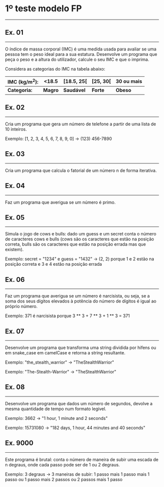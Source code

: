 # 1º teste modelo FP

____

## Ex. 01

____

O índice de massa corporal (IMC) é uma medida usada para avaliar se uma pessoa tem o peso ideal para a sua estatura. Desenvolve um programa que peça o peso e a altura do utilizador, calcule o seu IMC e que o imprima.

Considera as categorias do IMC na tabela abaixo:

| IMC (kg/m<sup>2</sup>): | <18.5     | [18.5, 25[   | [25, 30[  | 30 ou mais |
| ----------------------- | --------- | ------------ | --------- | ---------- |
| **Categoria:**          | **Magro** | **Saudável** | **Forte** | **Obeso**  |

## Ex. 02

---

Cria um programa que gera um número de telefone a partir de uma lista de 10 inteiros.

Exemplo: [1, 2, 3, 4, 5, 6, 7, 8, 9, 0] -> (123) 456-7890

## Ex. 03

---

Cria um programa que calcula o fatorial de um número n de forma iterativa.

## Ex. 04

---

Faz um programa que averigua se um número é primo.

## Ex. 05

---





Simula o jogo de cows e bulls: dado um guess e um secret conta o número de caracteres cows e bulls (cows são os caracteres que estão na posição correta, bulls são os caracteres que estão na posição errada mas que existem).

Exemplo: secret = "1234" e guess = "1432" -> (2, 2) porque 1 e 2 estão na posição correta e 3 e 4 estão na posição errada

## Ex. 06

---

Faz um programa que averigua se um número é narcisista, ou seja, se a soma dos seus dígitos elevados à potência do número de dígitos é igual ao próprio número.

Exemplo: 371 é narcisista porque 3 ** 3 + 7 ** 3 + 1 ** 3 = 371

## Ex. 07

---

Desenvolve um programa que transforma uma string dividida por hifens ou em snake_case em camelCase e retorna a string resultante.

Exemplo: "the_stealth_warrior" -> "TheStealthWarrior"

Exemplo: "The-Stealth-Warrior" -> "TheStealthWarrior"



## Ex. 08

---

Desenvolve um programa que dados um número de segundos, devolve a mesma quantidade de tempo num formato legível.

Exemplo: 3662 -> "1 hour, 1 minute and 2 seconds"

Exemplo: 15731080 -> "182 days, 1 hour, 44 minutes and 40 seconds"

## Ex. 9000

---

Este programa é brutal: conta o número de maneira de subir uma escada de n degraus, onde cada passo pode ser de 1 ou 2 degraus.

Exemplo: 3 degraus -> 3 maneiras de subir: 1 passo mais 1 passo mais 1 passo ou 1 passo mais 2 passos ou 2 passos mais 1 passo


